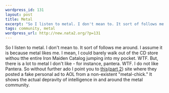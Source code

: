 ```yaml
--- 
wordpress_id: 131
layout: post
title: Metal
excerpt: "So I listen to metal. I don't mean to. It sort of follows me around. I assume it is because metal likes me. I mean, I could barely walk out of the CD store withou tthe entire Iron Maiden Catalog jumping into my pocket. WTF. But, there is a lot to metal I don't like - for instance, pantera. WTF. I do not like Pantera. So without further ado I point you to "
tags: community, metal
wordpress_url: http://new.nata2.org/?p=131
---
```

So I listen to metal. I don't mean to. It sort of follows me around. I assume it is because metal likes me. I mean, I could barely walk out of the CD store withou tthe entire Iron Maiden Catalog jumping into my pocket. WTF. But, there is a lot to metal I don't like - for instance, pantera. WTF. I do not like Pantera. So without further ado I point you to <a href="http://www.buddyhead.com/other/hessian/love/page/">this</a>(<a href="http://www.buddyhead.com/other/hessian/love/page2/">part 2</a>) site where they posted a fake personal ad to AOL from a non-existent "metal-chick." It shows the actual depravity of intelligence in and around the metal community. 
